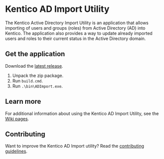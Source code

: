# Kentico AD Import Utility

The Kentico Active Directory Import Utility is an application that allows importing of users and groups (roles) from Active Directory (AD) into Kentico. The application also provides a way to update already imported users and roles to their current status in the Active Directory domain.

## Get the application

Download the [latest release](https://github.com/Kentico/ADImport/releases/latest). 

1. Unpack the zip package.
2. Run ```build.cmd```.
3. Run ```.\bin\ADImport.exe```.

## Learn more
For additional information about using the Kentico AD Import Utility, see the [Wiki pages](https://github.com/Kentico/ADImport/wiki).

## Contributing
Want to improve the Kentico AD Import utility? Read the [contributing guidelines](https://github.com/Kentico/ADImport/blob/master/CONTRIBUTING.md).

